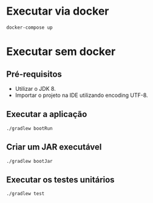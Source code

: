 # Executar via docker
```
docker-compose up
```

# Executar sem docker

## Pré-requisitos
- Utilizar o JDK 8.
- Importar o projeto na IDE utilizando encoding UTF-8.

## Executar a aplicação
```
./gradlew bootRun
```

## Criar um JAR executável
```
./gradlew bootJar
```

## Executar os testes unitários
```
./gradlew test
```

